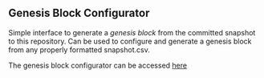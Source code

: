 ## Genesis Block Configurator

Simple interface to generate a _genesis block_ from the committed snapshot to this repository. Can be used to configure and generate a genesis block from any properly formatted snapshot.csv.

The genesis block configurator can be accessed [here](https://ultrainio.github.io/genesis/)